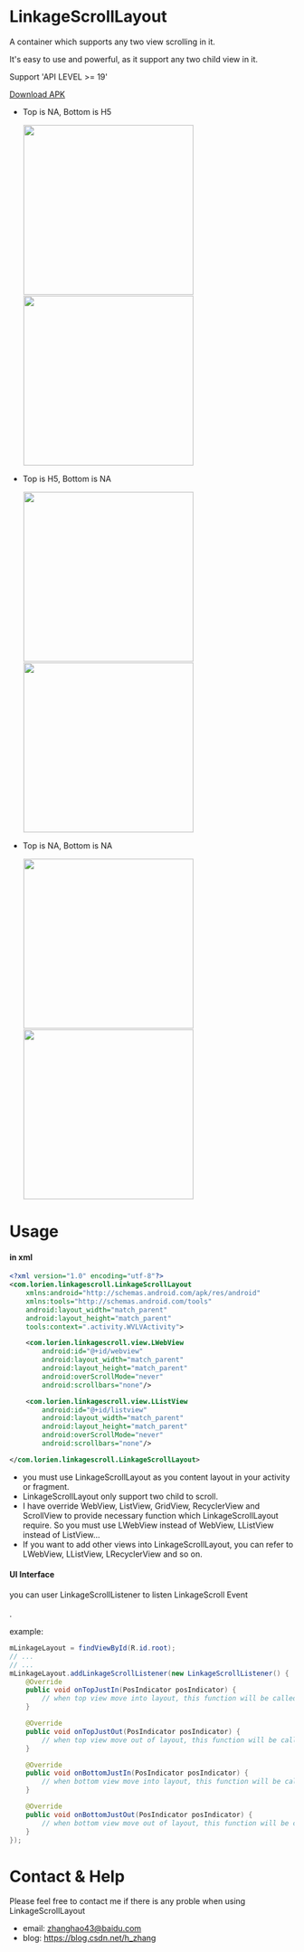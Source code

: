 # LinkageScrollLayout
A container which supports any two view scrolling in it.

It's easy to use and powerful, as it support any two child view in it.

Support 'API LEVEL >= 19'

[Download APK](https://github.com/baiduapp-tec/LinkageScrollLayout/tree/master/app-debug.apk)

* Top is NA, Bottom is H5
    <div class='row'>
        <img src='http://srain-github.qiniudn.com/ultra-ptr/store-house-string-array.gif' width="300px" style='border: #f1f1f1 solid 1px'/>
        <img src='http://srain-github.qiniudn.com/ultra-ptr/store-house-string.gif' width="300px" style='border: #f1f1f1 solid 1px'/>
    </div>

* Top is H5, Bottom is NA
    <div class='row'>
        <img src='http://srain-github.qiniudn.com/ultra-ptr/store-house-string-array.gif' width="300px" style='border: #f1f1f1 solid 1px'/>
        <img src='http://srain-github.qiniudn.com/ultra-ptr/store-house-string.gif' width="300px" style='border: #f1f1f1 solid 1px'/>
    </div>

* Top is NA, Bottom is NA
    <div class='row'>
        <img src='http://srain-github.qiniudn.com/ultra-ptr/store-house-string-array.gif' width="300px" style='border: #f1f1f1 solid 1px'/>
        <img src='http://srain-github.qiniudn.com/ultra-ptr/store-house-string.gif' width="300px" style='border: #f1f1f1 solid 1px'/>
    </div>

# Usage
#### in xml
```xml
<?xml version="1.0" encoding="utf-8"?>
<com.lorien.linkagescroll.LinkageScrollLayout
    xmlns:android="http://schemas.android.com/apk/res/android"
    xmlns:tools="http://schemas.android.com/tools"
    android:layout_width="match_parent"
    android:layout_height="match_parent"
    tools:context=".activity.WVLVActivity">

    <com.lorien.linkagescroll.view.LWebView
        android:id="@+id/webview"
        android:layout_width="match_parent"
        android:layout_height="match_parent"
        android:overScrollMode="never"
        android:scrollbars="none"/>

    <com.lorien.linkagescroll.view.LListView
        android:id="@+id/listview"
        android:layout_width="match_parent"
        android:layout_height="match_parent"
        android:overScrollMode="never"
        android:scrollbars="none"/>

</com.lorien.linkagescroll.LinkageScrollLayout>
```

* you must use LinkageScrollLayout as you content layout in your activity or fragment.
* LinkageScrollLayout only support two child to scroll.
* I have override WebView, ListView, GridView, RecyclerView and ScrollView to provide necessary function which LinkageScrollLayout require. So you must use LWebView instead of WebView, LListView instead of ListView...
* If you want to add other views into LinkageScrollLayout, you can refer to LWebView, LListView, LRecyclerView and so on.

#### UI Interface

you can user LinkageScrollListener to listen LinkageScroll Event<br><br>.

example:
```java
mLinkageLayout = findViewById(R.id.root);
// ...
// ...
mLinkageLayout.addLinkageScrollListener(new LinkageScrollListener() {
    @Override
    public void onTopJustIn(PosIndicator posIndicator) {
        // when top view move into layout, this function will be called
    }

    @Override
    public void onTopJustOut(PosIndicator posIndicator) {
        // when top view move out of layout, this function will be called
    }

    @Override
    public void onBottomJustIn(PosIndicator posIndicator) {
        // when bottom view move into layout, this function will be called
    }

    @Override
    public void onBottomJustOut(PosIndicator posIndicator) {
        // when bottom view move out of layout, this function will be called
    }
});
```

# Contact & Help
Please feel free to contact me if there is any proble when using LinkageScrollLayout
* email: zhanghao43@baidu.com
* blog: https://blog.csdn.net/h_zhang


